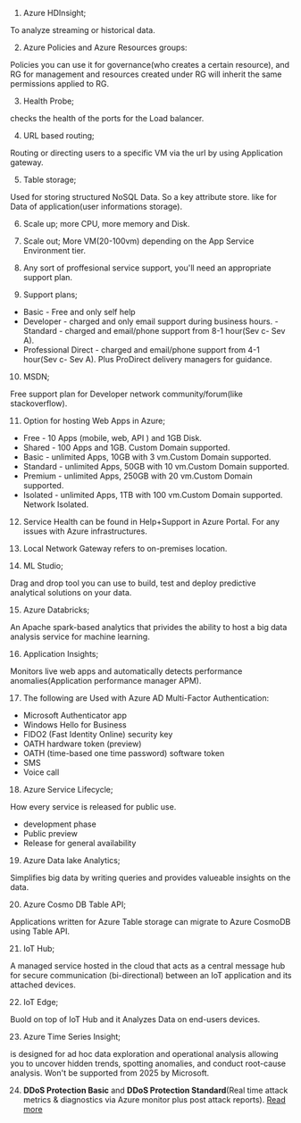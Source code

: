 1. Azure HDInsight;

To analyze streaming or historical data.

2. Azure Policies and Azure Resources groups:

Policies you can use it for governance(who creates a certain resource), and RG for management and  resources created under RG will inherit the same permissions applied to RG.

3. Health Probe;

 checks the health of the ports for the Load balancer.

 4. URL based routing;

 Routing or directing users to a specific VM via the url by using Application gateway.

 5. Table storage;

 Used for storing structured NoSQL Data. So a key attribute store. like for Data of application(user informations storage).

 6. Scale up; more CPU, more memory and Disk.

 7. Scale out; More VM(20-100vm) depending on the App Service Environment tier.

 8. Any sort of proffesional service support, you'll need an appropriate support plan.

 9. Support plans;

 - Basic - Free and only self help
 - Developer - charged and only email support during business hours.
 -Standard - charged and email/phone support from 8-1 hour(Sev c- Sev A).
 - Professional Direct - charged and email/phone support from 4-1 hour(Sev c- Sev A). Plus ProDirect delivery managers for guidance.

 10. MSDN;

 Free support plan for Developer network community/forum(like stackoverflow).

 11. Option for hosting Web Apps in Azure;

 - Free - 10 Apps (mobile, web, API ) and 1GB Disk.
 - Shared - 100 Apps and 1GB. Custom Domain supported.
 - Basic - unlimited Apps, 10GB with 3 vm.Custom Domain supported.
 - Standard - unlimited Apps, 50GB with 10 vm.Custom Domain supported.
 - Premium -  unlimited Apps, 250GB with 20 vm.Custom Domain supported.
 - Isolated -  unlimited Apps, 1TB with 100 vm.Custom Domain supported. Network Isolated.

 12. Service Health can be found in Help+Support in Azure Portal. For any issues with Azure infrastructures.

 13. Local Network Gateway refers to on-premises location.

 14. ML Studio; 

 Drag and drop tool you can use to build, test and deploy predictive analytical solutions on your data.

 15. Azure Databricks;

 An Apache spark-based analytics that privides the ability to host a big data analysis service for machine learning. 

16. Application Insights;

Monitors live web apps and automatically detects performance anomalies(Application performance manager APM).

17. The following are Used with Azure AD Multi-Factor Authentication:

- Microsoft Authenticator app
- Windows Hello for Business
- FIDO2 (Fast Identity Online) security key
- OATH hardware token (preview)
- OATH (time-based one time password) software token
- SMS
- Voice call

18. Azure Service Lifecycle;

How every service is released for public use.
- development phase
- Public preview
- Release for general availability 

19. Azure Data lake Analytics;

Simplifies big data by writing queries and provides valueable insights on the data.

20. Azure Cosmo DB Table API;

Applications written for Azure Table storage can migrate to Azure CosmoDB using Table API.

21. IoT Hub;

A managed service hosted in the cloud that acts as a central message hub for secure communication (bi-directional) between an IoT application and its attached devices. 

22. IoT Edge;

Buold on top of IoT Hub and it Analyzes Data on end-users devices.

23. Azure Time Series Insight;

is designed for ad hoc data exploration and operational analysis allowing you to uncover hidden trends, spotting anomalies, and conduct root-cause analysis. Won't be supported from 2025 by Microsoft.

24. **DDoS Protection Basic** and **DDoS Protection Standard**(Real time attack metrics & diagnostics via Azure monitor plus post attack reports). [Read more](https://azure.microsoft.com/en-in/blog/azure-ddos-protection-for-virtual-networks-generally-available/)